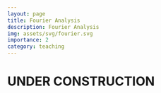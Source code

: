 ```yaml
---
layout: page
title: Fourier Analysis
description: Fourier Analysis
img: assets/svg/fourier.svg
importance: 2
category: teaching
---
```


# UNDER CONSTRUCTION


